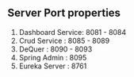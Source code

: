 ## Server Port properties ##

1. Dashboard Service: 8081 - 8084
2. Crud Service     : 8085 - 8089
3. DeQuer           : 8090 - 8093
4. Spring Admin     : 8095
5. Eureka Server    : 8761